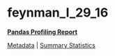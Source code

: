 # feynman_I_29_16

[**Pandas Profiling Report**](https://epistasislab.github.io/pmlb/profile/feynman_I_29_16.html)

[Metadata](metadata.yaml) | [Summary Statistics](summary_stats.tsv)

